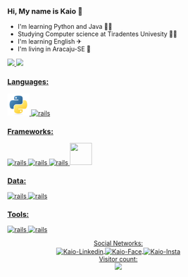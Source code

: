 

### Hi, My name is Kaio 👋
* I'm learning Python and Java 👨‍💻
* Studying Computer science at Tiradentes Univesity 👨‍🎓
* I'm learning English ✈
* I'm living in Aracaju-SE 🌴 

<div>
  <a href="https://github.com/KaioAntonio">
  <img height="150em" src="https://github-readme-stats.vercel.app/api?username=KaioAntonio&show_icons=true&theme=dracula&include_all_commits=true&count_private=true"/>
  <img height="150em" src="https://github-readme-stats.vercel.app/api/top-langs/?username=KaioAntonio&layout=compact&langs_count=7&theme=dracula"/>
</div>

### Languages:
<img src = "https://raw.githubusercontent.com/devicons/devicon/master/icons/python/python-original.svg" alt="rails" width="50" height= "50" style="max-
width:100%;"> 
<img src = "https://cdn.jsdelivr.net/gh/devicons/devicon/icons/java/java-original-wordmark.svg" alt="rails" width="50" height= "50" style="max-
width:100%;"> 

### Frameworks:
<img src = "https://cdn.jsdelivr.net/gh/devicons/devicon/icons/spring/spring-original-wordmark.svg" alt="rails" width="50" height= "50" style="max-
width:100%;"> <img src = "https://cdn.jsdelivr.net/gh/devicons/devicon/icons/django/django-original.svg" alt="rails" width="50" height= "50" style="max-
width:100%;"> <img src = "https://cdn.jsdelivr.net/gh/devicons/devicon/icons/bootstrap/bootstrap-original.svg" alt="rails" width="50" height= "50" style="max-
width:100%;">
<img src = "https://camo.githubusercontent.com/c10df2e24d96391a122aba452543d32b6291633148f482dc6e21452007e34b56/68747470733a2f2f6a6f6e617468616e6b61626c616e2e6769746875622e696f2f696d616765732f6d6174657269616c697a652e706e67" width="50" height= "50" style="max-
width:100%;">


### Data: 
<img src = "https://cdn.jsdelivr.net/gh/devicons/devicon/icons/mysql/mysql-plain-wordmark.svg" alt="rails" width="50" height= "50" style="max-
width:100%;"> <img src = "https://cdn.jsdelivr.net/gh/devicons/devicon/icons/postgresql/postgresql-original-wordmark.svg" alt="rails" width="50" height= "50" style="max-
width:100%;">


###  Tools: 
<img src = "https://cdn.jsdelivr.net/gh/devicons/devicon/icons/git/git-original-wordmark.svg" alt="rails" width="50" height= "50" style="max-
width:100%;">   <img src = "https://cdn.jsdelivr.net/gh/devicons/devicon/icons/heroku/heroku-plain-wordmark.svg" alt="rails" width="50" height= "50" style="max-
width:100%;">  

<div align="center"> 
Social Networks: 
 </div>  
<div align="center"> 
<a href = "https://www.linkedin.com/in/kaio-antônio-andrade-rodrigues-7ba697217/" targe="_blank">    
<img align="center" alt="Kaio-Linkedin" height="40" width="50" src="https://cdn-icons-png.flaticon.com/512/174/174857.png"
style="max-width:100%;"> 
<a href = "https://www.facebook.com/kaio.andraderodrigues/" targe="_blank">
<img align="center" alt="Kaio-Face" height="40" width="50" src="https://cdn-icons-png.flaticon.com/128/174/174848.png"
style="max-width:100%;"> <a href = "https://www.instagram.com/kaioozy/" targe="_blank">
<img align="center" alt="Kaio-Insta" height="40" width="50" src="https://cdn-icons-png.flaticon.com/128/1409/1409946.png"
style="max-width:100%;">
</div>
  
<div align="center"> 
Visitor count:
  </div>
<div align="center"> 
   <img src="https://profile-counter.glitch.me/KaioAntonio/count.svg" />

 </div>
    
    
